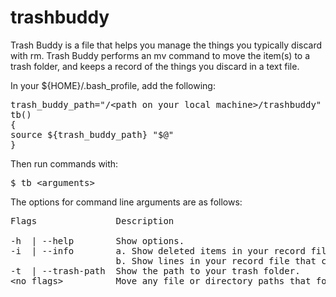 # trashbuddy

Trash Buddy is a file that helps you manage the things you typically discard with rm.
Trash Buddy performs an mv command to move the item(s) to a trash folder, and keeps a record of the things you discard in a text file.

In your ${HOME}/.bash_profile, add the following:
<pre>
trash_buddy_path="/&ltpath on your local machine&gt/trashbuddy"
tb()
{
source ${trash_buddy_path} "$@"
}
</pre>

Then run commands with:
<pre>
$ tb &ltarguments&gt
</pre>

The options for command line arguments are as follows:
<pre>
Flags               Description                                                                   Example Usage

-h  | --help        Show options.                                                                 ${command_name} -h
-i  | --info        a. Show deleted items in your record file by name and recovery path.          ${command_name} -i
                    b. Show lines in your record file that contain user-input string.             ${command_name} -i string_a string_b
-t  | --trash-path  Show the path to your trash folder.                                           ${command_name} -t
&ltno flags&gt          Move any file or directory paths that follow to ${trash_parent_dir} with mv.  ${command_name} item_a item_b
</pre>
